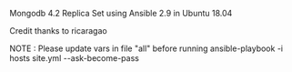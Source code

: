 Mongodb 4.2 Replica Set using Ansible 2.9 in Ubuntu 18.04

Credit thanks to ricaragao


NOTE : Please update vars in file "all" before running ansible-playbook -i hosts site.yml --ask-become-pass
